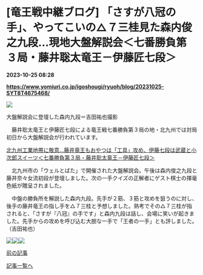 # [竜王戦中継ブログ] 「さすが八冠の手」、やってこいの△７三桂見た森内俊之九段…現地大盤解説会＜七番勝負第３局・藤井聡太竜王－伊藤匠七段＞

**2023-10-25 08:28**

**https://www.yomiuri.co.jp/igoshougi/ryuoh/blog/20231025-SYT8T4675468/**

![](https://www.yomiuri.co.jp/media/2023/10/%E5%A4%A7%E7%9B%A4%E6%A3%AE%E5%86%85-scaled.jpg)

大盤解説会に登壇した森内九段＝吉田祐也撮影

　藤井聡太竜王と伊藤匠七段による竜王戦七番勝負第３局の地・北九州では対局初日から大盤解説会が行われています。

[北九州工業地帯に敬意…藤井竜王もおやつは「工具」攻め、伊藤七段は武蔵と小次郎スイーツ＜七番勝負第３局・藤井聡太竜王－伊藤匠七段＞](https://www.yomiuri.co.jp/igoshougi/ryuoh/blog/20231025-SYT8T4675225/)

　北九州市の「ウェルとばた」で開催された大盤解説会。午後は森内俊之九段と藤井奈々女流初段が登壇しました。次の一手クイズの正解者にゲスト棋士の揮毫色紙が贈呈されました。

　中盤の勝負所を解説した森内九段。先手が２筋、３筋と攻めを狙うのに対し、後手の藤井竜王の指し手を△７三桂と予想しました。熟考でその△７三桂が指されると、「さすが『八冠』の手です」と森内九段は話し、会場に笑いが起きました。先手からの攻めを呼び込む大胆な一手で「王者の一手」とも評しました。（吉田祐也）

![](https://www.yomiuri.co.jp/media/2023/10/%E5%A4%A7%E7%9B%A4%E5%A5%88%E3%80%85-scaled.jpg)![](https://www.yomiuri.co.jp/media/2023/10/%E5%A4%A7%E7%9B%A4%E6%A3%AE%E5%86%85%E5%A5%88%E3%80%85-scaled.jpg)![](https://www.yomiuri.co.jp/media/2023/10/%E5%A4%A7%E7%9B%A4%E5%85%A8%E6%99%AF-scaled.jpg)

[前の記事](https://www.yomiuri.co.jp/igoshougi/ryuoh/blog/20231025-SYT8T4675225/)

[記事一覧へ](https://www.yomiuri.co.jp/feature/titlelist/%E7%AC%AC%EF%BC%93%EF%BC%96%E6%9C%9F%E4%B8%83%E7%95%AA%E5%8B%9D%E8%B2%A0%E7%AC%AC%EF%BC%93%E5%B1%80/)